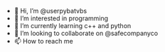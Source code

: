 - 👋 Hi, I’m @userpybatvbs
- 👀 I’m interested in programming
- 🌱 I’m currently learning c++ and python
- 💞️ I’m looking to collaborate on @safecompanyco
- 📫 How to reach me 

<!---
userpybatvbs/userpybatvbs is a ✨ special ✨ repository because its `README.md` (this file) appears on your GitHub profile.
You can click the Preview link to take a look at your changes.
--->
